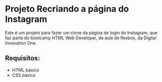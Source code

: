 # Projeto Recriando a página do Instagram

Este é um projeto para fazer um clone da página de login do Instagram, que faz parte do bootcamp HTML Web Developer, da aula de flexbox, da Digital Innovation One.

## Requisitos:

- HTML básico
- CSS básico